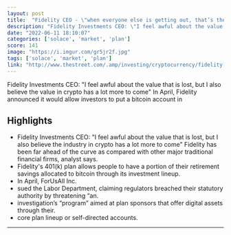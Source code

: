 ```yaml
---
layout: post
title:  "Fidelity CEO - \"when everyone else is getting out, that’s the time to double down and go extra hard into it\""
description: "Fidelity Investments CEO: \"I feel awful about the value that is lost, but I also believe the value in crypto has a lot more to come\" In April, Fidelity announced it would allow investors to put a bitcoin account in"
date: "2022-06-11 18:10:07"
categories: ['solace', 'market', 'plan']
score: 141
image: "https://i.imgur.com/gr5jr2f.jpg"
tags: ['solace', 'market', 'plan']
link: "http://www.thestreet.com/.amp/investing/cryptocurrency/fidelity-ceo-brings-crypto-some-solace"
---
```


Fidelity Investments CEO: \"I feel awful about the value that is lost, but I also believe the value in crypto has a lot more to come\" In April, Fidelity announced it would allow investors to put a bitcoin account in

## Highlights

- Fidelity Investments CEO: "I feel awful about the value that is lost, but I also believe the industry in crypto has a lot more to come" Fidelity has been far ahead of the curve as compared with other major traditional financial firms, analyst says.
- Fidelity's 401(k) plan allows people to have a portion of their retirement savings allocated to bitcoin through its investment lineup.
- In April, ForUsAll Inc.
- sued the Labor Department, claiming regulators breached their statutory authority by threatening “an.
- investigation’s “program” aimed at plan sponsors that offer digital assets through their.
- core plan lineup or self-directed accounts.

---
